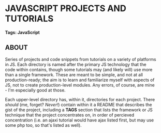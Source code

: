 # JAVASCRIPT PROJECTS AND TUTORIALS

#### Tags: JavaScript

## ABOUT
Series of projects and code snippets from tutorials on a variety of platforms
in JS. Each directory is named after the primary JS technology that the
code within contains, though some tutorials may (and likely will) use more than
a single framework. These are meant to be simple, and not at all production-ready;
the aim is to learn and familiarize myself with aspects of JS, not to create
production-level modules. Any errors, of course, are mine - I'm especially good
at those.

Each upper-level directory has, within it, directories for each project. There
_should_ (me, forget? _Never!_) contain within it a README that describes the gist
of the project, including a **TAGS** section that lists the framework or JS technique
that the project concentrates on, in order of percieved concentration (i.e. an ajaxi
tutorial would have ajax listed first, but may use some php too, so that's listed
as well).

